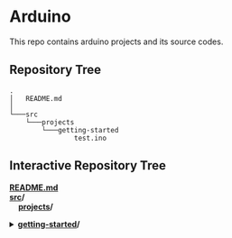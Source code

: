 # Arduino
This repo contains arduino projects and its source codes.
## Repository Tree
    .
    │   README.md
    │
    └───src
        └───projects
            └───getting-started
                    test.ino
## Interactive Repository Tree
**[README.md](README.md)**  
**[src](/src)/**  
&nbsp;&nbsp;&nbsp;&nbsp;**[projects](/src/projects)/**&nbsp;&nbsp;&nbsp;&nbsp;&nbsp;&nbsp;&nbsp;&nbsp;&nbsp;&nbsp;&nbsp;&nbsp;&nbsp;&nbsp;&nbsp;&nbsp;<details><summary>**[getting-started](/src/projects/getting-started)/**</summary>
&nbsp;&nbsp;&nbsp;&nbsp;&nbsp;&nbsp;&nbsp;&nbsp;&nbsp;&nbsp;&nbsp;&nbsp;**[test.ino](/src/projects/getting-started/test.ino)**
</details>
